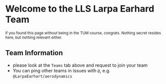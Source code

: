 # Welcome to the LLS Larpa Earhard Team
<sup>if you found this page without being in the TUM course, congrats. Nothing secret resides here, but nothing relevant either.</sup>
## Team Information
- please look at the ``Teams`` tab above and request to join your team
- You can ping other teams in issues with ``@``, e.g. ``@LarpaEarhart/aerodynamics``
